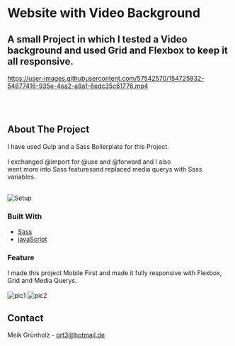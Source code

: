# Website with Video Background 

## A small Project in which I tested a Video background and used Grid and Flexbox to keep it all responsive.


https://user-images.githubusercontent.com/57542570/154725932-54677416-935e-4ea2-a8a1-6edc35c61776.mp4



<br><br>









<!-- ABOUT THE PROJECT -->
## About The Project

I have used Gulp and a Sass Boilerplate for this Project. <br><br>
I exchanged @import for @use and @forward and I also <br>
went more into Sass featuresand replaced media querys with Sass variables. <br><br>

![Setup](https://user-images.githubusercontent.com/57542570/154727579-77815ed9-2f64-4129-a28b-14e9004c5b7b.png)




### Built With


* [Sass](https://sass-lang.com/)
* [javaScript](https://developer.mozilla.org/de/docs/Web/JavaScript/)



### Feature

I made this project Mobile First and made it fully responsive with Flexbox, Grid and Media Querys. <br> <br>
![pic1](https://user-images.githubusercontent.com/57542570/154726904-9ffd9114-8703-4fd7-ab4a-dbe23598cf27.png)
![pic2](https://user-images.githubusercontent.com/57542570/154726920-a356ef46-595d-4bc7-a4e1-a4ea09573415.png)


<!-- CONTACT -->
## Contact

Meik Grünholz -  prt3@hotmail.de

<br>









